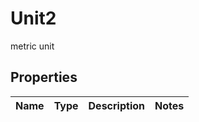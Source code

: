 

# Unit2

metric unit

## Properties

| Name | Type | Description | Notes |
|------------ | ------------- | ------------- | -------------|



